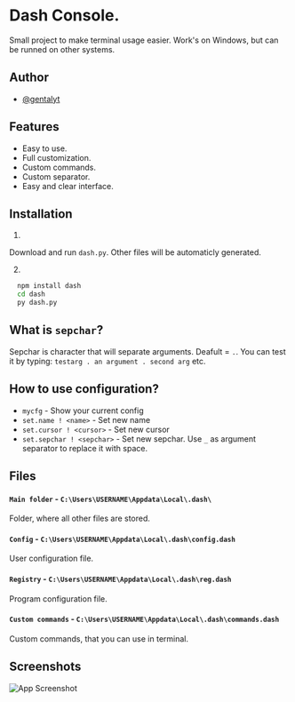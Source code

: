 
# Dash Console.

Small project to make terminal usage easier. Work's on Windows, but can be runned on other systems. 


## Author

- [@gentalyt](https://www.github.com/gentalyt)


## Features

- Easy to use.
- Full customization.
- Custom commands.
- Custom separator.
- Easy and clear interface.



## Installation

1.
Download and run `dash.py`. Other files will be automaticly generated.

2.
```bash
  npm install dash
  cd dash
  py dash.py
```
    
## What is `sepchar`?
Sepchar is character that will separate arguments. Deafult = `.`. You can test it by typing: `testarg . an argument . second arg` etc.

## How to use configuration?

- `mycfg` - Show your current config
- `set.name ! <name>` - Set new name
- `set.cursor ! <cursor>` - Set new cursor
- `set.sepchar ! <sepchar>` - Set new sepchar. Use `_` as argument separator to replace it with space.

## Files
#### `Main folder` - `C:\Users\USERNAME\Appdata\Local\.dash\`
Folder, where all other files are stored.
#### `Config` - `C:\Users\USERNAME\Appdata\Local\.dash\config.dash`
User configuration file.
#### `Registry` - `C:\Users\USERNAME\Appdata\Local\.dash\reg.dash`
Program configuration file.
#### `Custom commands` - `C:\Users\USERNAME\Appdata\Local\.dash\commands.dash`
Custom commands, that you can use in terminal.

## Screenshots

![App Screenshot](https://imgur.com/a/tu1JjFj)

